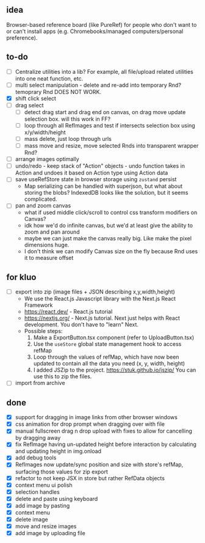 ## idea

Browser-based reference board (like PureRef) for people who don't want to or can't install apps (e.g. Chromebooks/managed computers/personal preference).

## to-do

- [ ] Centralize utilities into a lib? For example, all file/upload related utilities into one neat function, etc.
- [ ] multi select manipulation - delete and re-add into temporary Rnd? temoprary Rnd DOES NOT WORK. 
- [x] shift click select
- [ ] drag select
    - [ ] detect drag start and drag end on canvas, on drag move update selection box. will this work in FF?
    - [ ] loop through all RefImages and test if intersects selection box using x/y/width/height 
    - [ ] mass delete, just loop through urls
    - [ ] mass move and resize, move selected Rnds into transparent wrapper Rnd?
- [ ] arrange images optimally
- [ ] undo/redo - keep stack of "Action" objects - undo function takes in Action and undoes it based on Action type using Action data
- [ ] save useRefStore state in browser storage using `zustand` persist
    - Map serializing can be handled with superjson, but what about storing the blobs? IndexedDB looks like the solution, but it seems complicated.
- [ ] pan and zoom canvas
    - what if used middle click/scroll to control css transform modifiers on Canvas?
    - idk how we'd do infinite canvas, but we'd at least give the ability to zoom and pan around
    - maybe we can just make the canvas really big. Like make the pixel dimensions huge. 
    - I don't think we can modify Canvas size on the fly because Rnd uses it to measure offset

## for kluo

- [ ] export into zip (image files + JSON describing x,y,width,height)
    - We use the React.js Javascript library with the Next.js React Framework
    - https://react.dev/ - React.js tutorial
    - https://nextjs.org/ - Next.js tutorial. Next just helps with React development. You don't have to "learn" Next.
    - Possible steps:
        1. Make a ExportButton.tsx component (refer to UploadButton.tsx)
        2. Use the `useStore` global state management hook to access refMap
        3. Loop through the values of refMap, which have now been updated to contain all the data you need (x, y, width, height)
        4. I added JSZip to the project. https://stuk.github.io/jszip/ You can use this to zip the files.
- [ ] import from archive

## done

- [x] support for dragging in image links from other browser windows
- [x] css animation for drop prompt when dragging over with file
- [x] manual fullscreen drag n drop upload with fixes to allow for cancelling by dragging away
- [x] fix RefImage having un-updated height before interaction by calculating and updating height in img.onload
- [x] add debug tools
- [x] RefImages now update/sync position and size with store's refMap, surfacing those values for zip export
- [x] refactor to not keep JSX in store but rather RefData objects
- [x] context menu ui polish
- [x] selection handles
- [x] delete and paste using keyboard
- [x] add image by pasting
- [x] context menu
- [x] delete image
- [x] move and resize images
- [x] add image by uploading file
